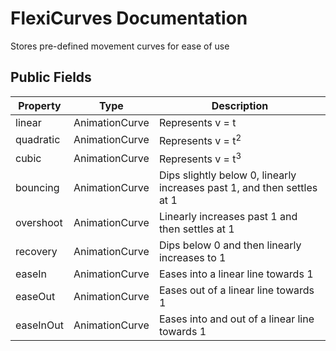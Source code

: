 # FlexiCurves Documentation
Stores pre-defined movement curves for ease of use

## Public Fields
| Property | Type | Description |
| - | - | - |
| linear | AnimationCurve | Represents v = t |
| quadratic | AnimationCurve | Represents v = t<sup>2</sup> |
| cubic | AnimationCurve | Represents v = t<sup>3</sup> |
| bouncing | AnimationCurve | Dips slightly below 0, linearly increases past 1, and then settles at 1 |
| overshoot | AnimationCurve | Linearly increases past 1 and then settles at 1 |
| recovery | AnimationCurve | Dips below 0 and then linearly increases to 1 |
| easeIn | AnimationCurve | Eases into a linear line towards 1 |
| easeOut | AnimationCurve | Eases out of a linear line towards 1 |
| easeInOut| AnimationCurve | Eases into and out of a linear line towards 1 |
